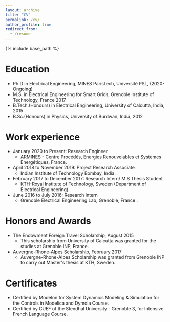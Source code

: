 ```yaml
---
layout: archive
title: "CV"
permalink: /cv/
author_profile: true
redirect_from:
  - /resume
---
```


{% include base_path %}





Education 
======
* Ph.D in Electrical Engineering, MINES ParisTech, Université PSL, (2020-Ongoing)
* M.S. in Electrical Engineering for Smart Grids, Grenoble Institute of Technology, France 2017 
* B.Tech.(Honours) in Electrical Engineering, University of Calcutta, India, 2015
* B.Sc.(Honours) in Physics, University of Burdwan, India, 2012



Work experience
======
* January 2020 to Present: Research Engineer
  * ARMINES - Centre Procédés, Energies Renouvelables et Systèmes Energétiques, France. 
* April 2018 to November 2019: Project Research Associate
  * Indian Institute of Technology Bombay, India.       
* February 2017 to December 2017: Research Intern/ M.S Thesis Student  
  * KTH-Royal Institute of Technology, Sweden (Department of Electrical Engineering).
* June 2016 to July 2016: Research Intern 
  * Grenoble Electrical Engineering Lab, Grenoble, France .
  
  
Honors and Awards
======  
* The Endowment Foreign Travel Scholarship, August 2015
  * This scholarship from University of Calcutta was granted for the studies at Grenoble INP, France.
* Auvergne-Rhone-Alpes Scholarship, February 2017
  * Auvergne-Rhone-Alpes Scholarship was granted from Grenoble INP to carry out Master's thesis at KTH, Sweden.


Certificates
======
* Certified by Modelon for System Dynamics Modeling & Simulation for the Controls in Modelica and Dymola Course. 
* Certified by CUEF of the Stendhal University - Grenoble 3, for Intensive French Language Course.
